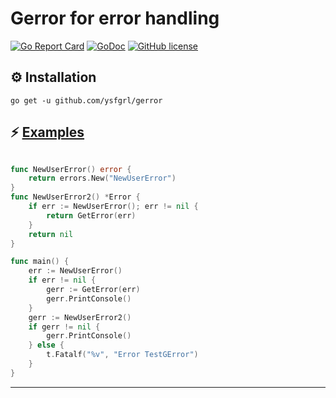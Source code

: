 
# Gerror for error handling
[![Go Report Card](https://goreportcard.com/badge/github.com/ysfgrl/gerror)](https://goreportcard.com/report/github.com/ysfgrl/gerror)
[![GoDoc](https://godoc.org/github.com/ysfgrl/fibersocket?status.svg)](https://godoc.org/github.com/ysfgrl/gerror)
[![GitHub license](https://img.shields.io/badge/license-MIT-blue.svg)](https://github.com/ysfgrl/gerrorblob/master/LICENSE)



## ⚙️ Installation

```
go get -u github.com/ysfgrl/gerror
```


## ⚡️ [Examples](https://github.com/ysfgrl/gerror/tree/master/examples)

```go

func NewUserError() error {
    return errors.New("NewUserError")
}
func NewUserError2() *Error {
    if err := NewUserError(); err != nil {
        return GetError(err)
    }
    return nil
}

func main() {
    err := NewUserError()
    if err != nil {
        gerr := GetError(err)
        gerr.PrintConsole()
    }
    gerr := NewUserError2()
    if gerr != nil {
        gerr.PrintConsole()
    } else {
        t.Fatalf("%v", "Error TestGError")
    }
}
```
---

